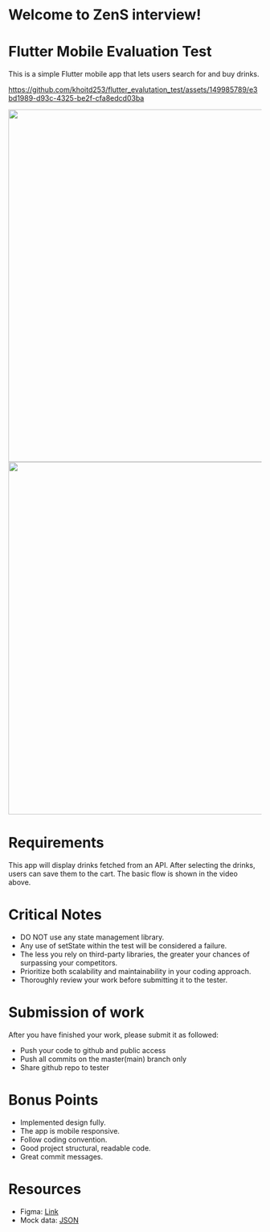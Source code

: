 # Welcome to ZenS interview!

# Flutter Mobile Evaluation Test

This is a simple Flutter mobile app that lets users search for and buy drinks.

https://github.com/khoitd253/flutter_evalutation_test/assets/149985789/e3bd1989-d93c-4325-be2f-cfa8edcd03ba

<img src="https://github.com/khoitd253/flutter_evalutation_test/assets/149985789/9f58c8ed-9d68-4826-b7b9-f9924f48ad4e" height="700" />
<img src="https://github.com/khoitd253/flutter_evalutation_test/assets/149985789/00ab04db-401b-4f57-ba52-736e76191a4d" height="700" />

# Requirements

This app will display drinks fetched from an API. After selecting the drinks, users can save
them to the cart. The basic flow is shown in the video above.

# Critical Notes

- DO NOT use any state management library.
- Any use of setState within the test will be considered a failure.
- The less you rely on third-party libraries, the greater your chances of surpassing your
  competitors.
- Prioritize both scalability and maintainability in your coding approach.
- Thoroughly review your work before submitting it to the tester.

# Submission of work

After you have finished your work, please submit it as followed:

- Push your code to github and public access
- Push all commits on the master(main) branch only
- Share github repo to tester

# Bonus Points

- Implemented design fully.
- The app is mobile responsive.
- Follow coding convention.
- Good project structural, readable code.
- Great commit messages.

# Resources
- Figma: [Link](https://www.figma.com/file/RjeIVQXNsLaNMLKXRyLNYh/UI-Evaluation-Test---Mobile-team?type=design&node-id=0%3A1&mode=design&t=SRTQYn7SzliD1HX4-1)
- Mock data: [JSON](data/)

